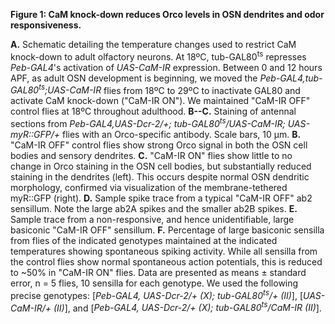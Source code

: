 **Figure 1: CaM knock-down reduces Orco levels in OSN dendrites and odor responsiveness.**

**A.** Schematic detailing the temperature changes used to restrict CaM knock-down to adult olfactory neurons.
At 18ºC, tub-GAL80<sup>ts</sup> represses _Peb-GAL4_'s activation of _UAS-CaM-IR_ expression.
Between 0 and 12 hours APF, as adult OSN development is beginning, we moved the _Peb-GAL4,tub-GAL80<sup>ts</sup>;UAS-CaM-IR_ flies from 18ºC to 29ºC to inactivate GAL80 and activate CaM knock-down ("CaM-IR ON").
We maintained "CaM-IR OFF" control flies at 18ºC throughout adulthood.
**B--C.** Staining of antennal sections from _Peb-GAL4,UAS-Dcr-2/+; tub-GAL80<sup>ts</sup>/UAS-CaM-IR; UAS-myR::GFP/+_ flies with an Orco-specific antibody. Scale bars, 10 μm.
**B.** "CaM-IR OFF" control flies show strong Orco signal in both the OSN cell bodies and sensory dendrites.
**C.** "CaM-IR ON" flies show little to no change in Orco staining in the OSN cell bodies, but substantially reduced staining in the dendrites (left).
This occurs despite normal OSN dendritic morphology, confirmed via visualization of the membrane-tethered myR::GFP (right).
**D.** Sample spike trace from a typical "CaM-IR OFF" ab2 sensillum. Note the large ab2A spikes and the smaller ab2B spikes.
**E.** Sample trace from a non-responsive, and hence unidentifiable, large basiconic "CaM-IR OFF" sensillum.
**F.** Percentage of large basiconic sensilla from flies of the indicated genotypes maintained at the indicated temperatures showing spontaneous spiking activity.
While all sensilla from the control flies show normal spontaneous action potentials, this is reduced to ~50% in "CaM-IR ON" flies.
Data are presented as means ± standard error, n = 5 flies, 10 sensilla for each genotype.
We used the following precise genotypes: [_Peb-GAL4, UAS-Dcr-2/+ (X); tub-GAL80<sup>ts</sup>/+ (II)_], [_UAS-CaM-IR/+ (II)_], and [_Peb-GAL4, UAS-Dcr-2/+ (X); tub-GAL80<sup>ts</sup>/CaM-IR (II)_].